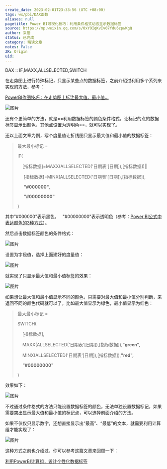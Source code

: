 ```yaml
---
create_date: 2023-02-01T23:33:56 (UTC +08:00)
tags: wx/pbi/DAX函数 
aliases: null
pagetitle: Power BI可视化技巧：利用条件格式动态显示数据标签
source: https://mp.weixin.qq.com/s/0xY9IqKvIv07fdu6zpwKgQ
author: 采悟
status: 已完成
category: 精读文章
notes: False
ZK: Origin
uid: 
---
```


DAX ::  IF,MAXX,ALLSELECTED,SWITCH

在走势图上进行特殊标记，只显示某些点的数据标签，之前介绍过利用多个系列来实现的方法，参考：  

[PowerBI作图技巧：在走势图上标注最大值、最小值…](http://mp.weixin.qq.com/s?__biz=MzA4MzQwMjY4MA==&mid=2484068479&idx=1&sn=f96bf83e4f0705aecbd1960dac731ae9&chksm=8e0c4aa8b97bc3be08566dea69e91093e6383bc45c21a9a3cb149d83797c91f0f17a02e68aa8&scene=21#wechat_redirect)  

![图片](https://mmbiz.qpic.cn/mmbiz_png/aHEbZtANQJPCWuRtTZ5D49T8IznjSyNYXxFoxG6cQp3k5pTU2z3nibEWpuicUicib3cxEia64wm0Ox5N7Ljd4ib5kQ8A/640?wx_fmt=jpeg&wxfrom=5&wx_lazy=1&wx_co=1)

还有个更简单的方法，就是==利用数据标签的颜色条件格式，让标记的点的数据标签显示出颜色，其他点设置为透明色==，就可以实现了。

还以上面文章为例，写个度量值让折线图只显示最大值和最小值的数据标签：

> 最大最小标记 =
> 
> IF(
> 
>     \[指标数据\]=MAXX(ALLSELECTED('日期表'\[日期\]),\[指标数据\])||
> 
>      \[指标数据\]=MINX(ALLSELECTED('日期表'\[日期\]),\[指标数据\]),
> 
>      **"#000000",**
> 
>      **"#00000000"**
> 
> )

其中"#000000"表示黑色，   "#00000000"表示透明色（参考：[Power BI公式中表达颜色的3种方式](http://mp.weixin.qq.com/s?__biz=MzA4MzQwMjY4MA==&mid=2484083399&idx=1&sn=7f6901c85eb1243517c3888a6eb51dc7&chksm=8e13b010b96439062501809eb1fa6ecdfc2980a52df1ee41c86a23be089101323b40268b72c9&scene=21#wechat_redirect)）。

然后点击数据标签颜色的条件格式：  

![图片](https://mmbiz.qpic.cn/mmbiz_jpg/aHEbZtANQJNok2EZZXFTicYUibsDrbeyHYibLl3uKxmIAuNjYc5jjtAnjqW9seJLRWO3XklhDkcGpI4e0UQrl0Vvg/640?wx_fmt=jpeg&wxfrom=5&wx_lazy=1&wx_co=1)

设置为字段值，选择上面建好的度量值：

![图片](https://mmbiz.qpic.cn/mmbiz_jpg/aHEbZtANQJNok2EZZXFTicYUibsDrbeyHYiadwWUoVmf6Y4ntSGue00axR67tvaVrYmr0VaBvx8qcdRAyhtBxmGOg/640?wx_fmt=jpeg&wxfrom=5&wx_lazy=1&wx_co=1)

就实现了只显示最大值和最小值标签的效果：

![图片](https://mmbiz.qpic.cn/mmbiz_jpg/aHEbZtANQJNok2EZZXFTicYUibsDrbeyHYVDTNUB4icHDv1B6luiakbTpbWeuRTJ0jeIVq8hicPTPuSZzJAficjl3yuQ/640?wx_fmt=jpeg&wxfrom=5&wx_lazy=1&wx_co=1)

如果想让最大值和最小值显示不同的颜色，只需要对最大值和最小值分别判断，来返回不同的颜色代码就可以了，比如最大值显示为绿色，最小值显示为红色：

> 最大最小标记 =
> 
> SWITCH(
> 
>     \[指标数据\],
> 
>     MAXX(ALLSELECTED('日期表'\[日期\]),\[指标数据\]),**"green",**
> 
>     MINX(ALLSELECTED('日期表'\[日期\]),\[指标数据\]),**"red",**
> 
>     **"#00000000"**
> 
> )

效果如下：

![图片](https://mmbiz.qpic.cn/mmbiz_jpg/aHEbZtANQJNok2EZZXFTicYUibsDrbeyHYBj6cGhicckMZEib1jyOtAc7r9VKray2iboIxLnxcq9RcHiaVRxuWsaIQicw/640?wx_fmt=jpeg&wxfrom=5&wx_lazy=1&wx_co=1)

不过通过条件格式的方法只能设置数据标签的颜色，无法单独设置数据标记，如果需要突出显示最大值和最小值的标记点，可以选择前面介绍的方法。

如果不仅仅只显示数字，还想直接显示出“最高”、“最低”的文本，就需要利用计算组才能实现了：

![图片](https://mmbiz.qpic.cn/mmbiz_png/aHEbZtANQJP6g2CKCaFIHNPwj29EQJuXdIGPCAJxu59YJIibib6cYjmmIZJIm0J2sMpSSXq7ebcuqVSH714O4wbQ/640?wx_fmt=png&wxfrom=5&wx_lazy=1&wx_co=1)

这种方式之前也介绍过，你可以参考这篇文章来回顾一下：  

[利用PowerBI计算组，设计个性化数据标签](http://mp.weixin.qq.com/s?__biz=MzA4MzQwMjY4MA==&mid=2484076121&idx=1&sn=505f2d704bb46b641d21900a1fa9c3f6&chksm=8e0c548eb97bdd985786642ae697183cda036d6418757981aea2a380921a78b2af3d59b6cc7a&scene=21#wechat_redirect)
